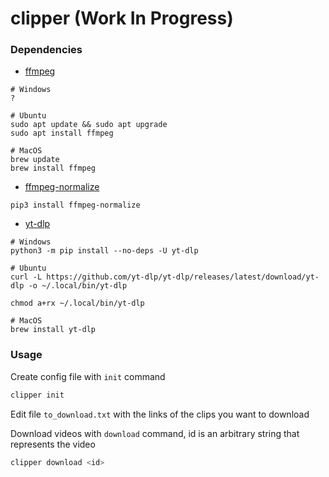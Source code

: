 # clipper (Work In Progress)

### Dependencies

- [ffmpeg](https://ffmpeg.org/)

```
# Windows
?

# Ubuntu
sudo apt update && sudo apt upgrade
sudo apt install ffmpeg

# MacOS
brew update
brew install ffmpeg
```

- [ffmpeg-normalize](https://github.com/slhck/ffmpeg-normalize)
```
pip3 install ffmpeg-normalize
```

- [yt-dlp](https://github.com/yt-dlp/yt-dlp)

```
# Windows
python3 -m pip install --no-deps -U yt-dlp

# Ubuntu
curl -L https://github.com/yt-dlp/yt-dlp/releases/latest/download/yt-dlp -o ~/.local/bin/yt-dlp

chmod a+rx ~/.local/bin/yt-dlp

# MacOS
brew install yt-dlp
```


### Usage

Create config file with `init` command
```bash
clipper init
```

Edit file `to_download.txt` with the links of the clips you want to download

Download videos with `download` command, id is an arbitrary string that represents the video
```bash
clipper download <id>
```